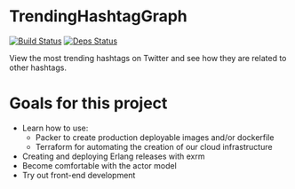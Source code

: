 # TrendingHashtagGraph
[![Build Status](https://travis-ci.org/robinsjdotcom/TrendingHashtagGraph.svg?branch=dev)](https://travis-ci.org/robinsjdotcom/TrendingHashtagGraph)
[![Deps Status](https://beta.hexfaktor.org/badge/all/github/robinsjdotcom/TrendingHashtagGraph.svg)](https://beta.hexfaktor.org/github/robinsjdotcom/TrendingHashtagGraph)

View the most trending hashtags on Twitter and see how they are related to other hashtags.

# Goals for this project

- Learn how to use:
  - Packer to create production deployable images and/or dockerfile
  - Terraform for automating the creation of our cloud infrastructure
- Creating and deploying Erlang releases with exrm
- Become comfortable with the actor model
- Try out front-end development
